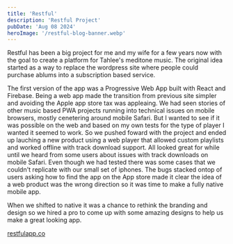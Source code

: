 ```yaml
---
title: 'Restful'
description: 'Restful Project'
pubDate: 'Aug 08 2024'
heroImage: '/restful-blog-banner.webp'
---
```


Restful has been a big project for me and my wife for a few years now with the goal to create a platform for Tahlee's meditone music. 
The original idea started as a way to replace the wordpress site where people could purchase ablums into a subscription based service.

The first version of the app was a Progressive Web App built with React and Firebase. Being a web app made the transition from previous site simpler and avoiding the Apple app store tax was appleaing. 
We had seen stories of other music based PWA projects running into technical issues on mobile browsers, mostly cenetering around mobile Safari. But I wanted to see if it was possible on the web and based on my own tests for the type of player I wanted it seemed to work. So we pushed foward with the project and ended up lauching a new product using a web player that allowed custom playlists and worked offline with track download support. 
All looked great for while until we heard from some users about issues with track downloads on mobile Safari. Even though we had tested there was some cases that we couldn't replicate with our small set of iphones.
The bugs stacked ontop of users asking how to find the app on the App store made it clear the idea of a web product was the wrong direction so it was time to make a fully native mobile app.

When we shifted to native it was a chance to rethink the branding and design so we hired a pro to come up with some amazing designs to help us make a great looking app.


<a href="https://www.restfulapp.co/" target="_blank">restfulapp.co</a>
